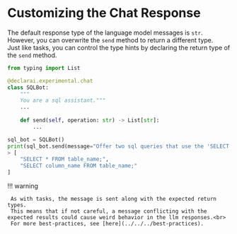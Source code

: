 # Customizing the Chat Response

The default response type of the language model messages is `str`. However, you can overwrite the `send` method to return a different type.<br>
Just like tasks, you can control the type hints by declaring the return type of the `send` method.

```py
from typing import List

@declarai.experimental.chat
class SQLBot:
    """
    You are a sql assistant."""
    ...
    
    def send(self, operation: str) -> List[str]:
        ...

sql_bot = SQLBot()
print(sql_bot.send(message="Offer two sql queries that use the 'SELECT' operation"))
> [
    "SELECT * FROM table_name;",
    "SELECT column_name FROM table_name;"
]
```

!!! warning

     As with tasks, the message is sent along with the expected return types.
     This means that if not careful, a message conflicting with the expected results could cause weird behavior in the llm responses.<br>
     For more best-practices, see [here](../../../best-practices).
